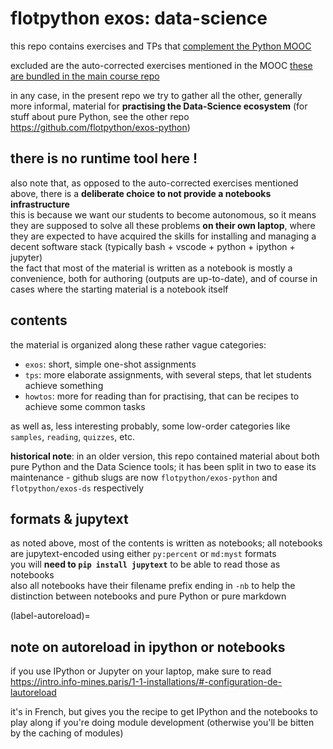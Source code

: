 # flotpython exos: data-science 

this repo contains exercises and TPs that [complement the Python MOOC](https://www.fun-mooc.fr/en/cours/python-3-des-fondamentaux-aux-concepts-avances-du-langage/)

excluded are the auto-corrected exercises mentioned in the MOOC
[these are bundled in the main course repo](https://github.com/flotpython/course)

in any case, in the present repo we try to gather all the other, generally more
informal, material for **practising the Data-Science ecosystem** (for stuff about pure Python, see the other repo <https://github.com/flotpython/exos-python>)

## there is no runtime tool here !

also note that, as opposed to the auto-corrected exercises mentioned above,
there is a **deliberate choice to not provide a notebooks infrastructure**  
this is because we want our students to become autonomous, so it means they are
supposed to solve all these problems **on their own laptop**, where they are
expected to have acquired the skills for installing and managing a decent
software stack (typically bash + vscode + python + ipython + jupyter)  
the fact that most of the material is written as a notebook is mostly a
convenience, both for authoring (outputs are up-to-date), and of course in cases
where the starting material is a notebook itself

## contents

the material is organized along these rather vague categories:

* `exos`: short, simple one-shot assignments
* `tps`: more elaborate assignments, with several steps, that let students
  achieve something
* `howtos`: more for reading than for practising, that can be recipes to achieve
  some common tasks

as well as, less interesting probably, some low-order categories like `samples`, `reading`, `quizzes`, etc.

**historical note**: in an older version, this repo contained material about both pure Python and the Data Science tools; it has been split in two to ease its maintenance - github slugs are now `flotpython/exos-python` and `flotpython/exos-ds` respectively

## formats & jupytext

as noted above, most of the contents is written as notebooks; all notebooks are
jupytext-encoded using either `py:percent` or `md:myst` formats  
you will **need to `pip install jupytext`** to be able to read those as notebooks  
also all notebooks have their filename prefix ending in `-nb` to help the
distinction between notebooks and pure Python or pure markdown

(label-autoreload)=
## note on autoreload in ipython or notebooks

if you use IPython or Jupyter on your laptop, make sure to read  
<https://intro.info-mines.paris/1-1-installations/#-configuration-de-lautoreload>

it's in French, but gives you the recipe to get IPython and the notebooks to play along if you're doing module development (otherwise you'll be bitten by the caching of modules)
